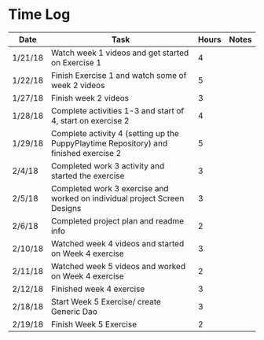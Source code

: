 # Time Log

| Date | Task | Hours | Notes|
|------|------|-------|------|
| 1/21/18| Watch week 1 videos and get started on Exercise 1| 4 | |
| 1/22/18| Finish Exercise 1 and watch some of week 2 videos | 5 | |
| 1/27/18 | Finish week 2 videos   | 3  |   | 
| 1/28/18 | Complete activities 1-3 and start of 4, start on exercise 2 | 4 | |
| 1/29/18 | Complete activity 4 (setting up the PuppyPlaytime Repository) and finished exercise 2 | 5 | |
| 2/4/18 | Completed work 3 activity and started the exercise | 3 | |
| 2/5/18 | Completed work 3 exercise and worked on individual project Screen Designs | 3 | |
| 2/6/18 | Completed project plan and readme info | 2 | |
| 2/10/18 | Watched week 4 videos and started on Week 4 exercise | 3 | |
| 2/11/18 | Watched week 5 videos and worked on Week 4 exercise | 2 | |
| 2/12/18 | Finished week 4 exercise | 3 | |
| 2/18/18 | Start Week 5 Exercise/ create Generic Dao | 3 | |
| 2/19/18 | Finish Week 5 Exercise | 2 | |